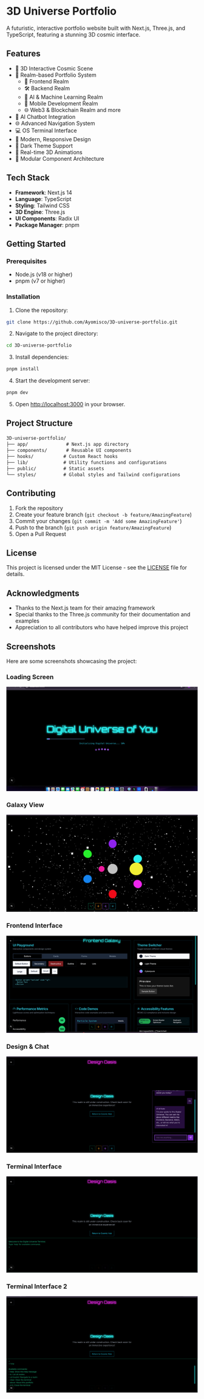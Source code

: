 # 3D Universe Portfolio

A futuristic, interactive portfolio website built with Next.js, Three.js, and TypeScript, featuring a stunning 3D cosmic interface.

## Features

- 🌌 3D Interactive Cosmic Scene
- 🌌 Realm-based Portfolio System
  - 🎨 Frontend Realm
  - 🛠️ Backend Realm
  - 🤖 AI & Machine Learning Realm
  - 📱 Mobile Development Realm
  - 🌐 Web3 & Blockchain Realm and more
- 💫 AI Chatbot Integration
- 🌐 Advanced Navigation System
- 💻 OS Terminal Interface
- 🎨 Modern, Responsive Design
- 🌙 Dark Theme Support
- 🔄 Real-time 3D Animations
- 🔄 Modular Component Architecture

## Tech Stack

- **Framework**: Next.js 14
- **Language**: TypeScript
- **Styling**: Tailwind CSS
- **3D Engine**: Three.js
- **UI Components**: Radix UI
- **Package Manager**: pnpm

## Getting Started

### Prerequisites

- Node.js (v18 or higher)
- pnpm (v7 or higher)

### Installation

1. Clone the repository:

```bash
git clone https://github.com/Ayomisco/3D-universe-portfolio.git
```

2. Navigate to the project directory:

```bash
cd 3D-universe-portfolio
```

3. Install dependencies:

```bash
pnpm install
```

4. Start the development server:

```bash
pnpm dev
```

5. Open [http://localhost:3000](http://localhost:3000) in your browser.

## Project Structure

```
3D-universe-portfolio/
├── app/              # Next.js app directory
├── components/       # Reusable UI components
├── hooks/           # Custom React hooks
├── lib/             # Utility functions and configurations
├── public/          # Static assets
└── styles/          # Global styles and Tailwind configurations
```

## Contributing

1. Fork the repository
2. Create your feature branch (`git checkout -b feature/AmazingFeature`)
3. Commit your changes (`git commit -m 'Add some AmazingFeature'`)
4. Push to the branch (`git push origin feature/AmazingFeature`)
5. Open a Pull Request

## License

This project is licensed under the MIT License - see the [LICENSE](LICENSE) file for details.

## Acknowledgments

- Thanks to the Next.js team for their amazing framework
- Special thanks to the Three.js community for their documentation and examples
- Appreciation to all contributors who have helped improve this project

## Screenshots

Here are some screenshots showcasing the project:

### Loading Screen

![Loading Screen](./screenshots/loading.png)

### Galaxy View

![Galaxy View](./screenshots/galaxy.png)

### Frontend Interface

![Frontend Interface](./screenshots/frontend.png)

### Design & Chat

![Design & Chat](./screenshots/design%20%26%20cchat.png)

### Terminal Interface

![Terminal Interface](./screenshots/terminal.png)

### Terminal Interface 2

![Terminal Interface 2](./screenshots/terminal2.png)
